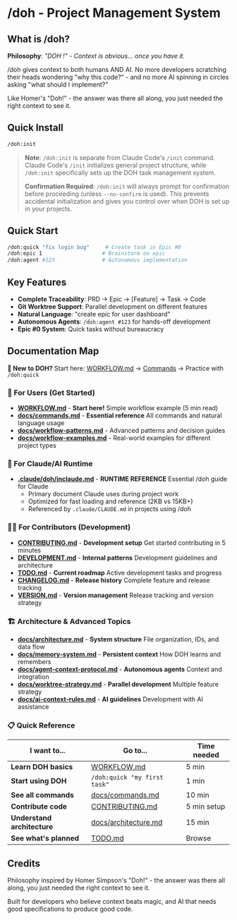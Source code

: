 # /doh - Project Management System

## What is /doh?

**Philosophy**: _"DOH !" - Context is obvious... once you have it._

/doh gives context to both humans AND AI. No more developers scratching their heads wondering "why this code?" - and no
more AI spinning in circles asking "what should I implement?"

Like Homer's "Doh!" - the answer was there all along, you just needed the right context to see it.

## Quick Install

```bash
/doh:init
```

> **Note**: `/doh:init` is separate from Claude Code's `/init` command. Claude Code's `/init` initializes general
> project structure, while `/doh:init` specifically sets up the DOH task management system.
>
> **Confirmation Required**: `/doh:init` will always prompt for confirmation before proceeding (unless `--no-confirm` is
> used). This prevents accidental initialization and gives you control over when DOH is set up in your projects.

## Quick Start

```bash
/doh:quick "fix login bug"     # Create task in Epic #0
/doh:epic 1                   # Brainstorm on epic
/doh:agent #123               # Autonomous implementation
```

## Key Features

- **Complete Traceability**: PRD → Epic → [Feature] → Task → Code
- **Git Worktree Support**: Parallel development on different features
- **Natural Language**: "create epic for user dashboard"
- **Autonomous Agents**: `/doh:agent #123` for hands-off development
- **Epic #0 System**: Quick tasks without bureaucracy

## Documentation Map

**📖 New to DOH?** Start here: [WORKFLOW.md](WORKFLOW.md) → [Commands](docs/commands.md) → Practice with `/doh:quick`

### 🎯 For Users (Get Started)

- **[WORKFLOW.md](WORKFLOW.md)** - **Start here!** Simple workflow example (5 min read)
- **[docs/commands.md](docs/commands.md)** - **Essential reference** All commands and natural language usage
- **[docs/workflow-patterns.md](docs/workflow-patterns.md)** - Advanced patterns and decision guides
- **[docs/workflow-examples.md](docs/workflow-examples.md)** - Real-world examples for different project types

### 🤖 For Claude/AI Runtime

- **[.claude/doh/inclaude.md](.claude/doh/inclaude.md)** - **RUNTIME REFERENCE** Essential /doh guide for Claude
    - Primary document Claude uses during project work
    - Optimized for fast loading and reference (2KB vs 15KB+)
    - Referenced by `.claude/CLAUDE.md` in projects using /doh

### 👩‍💻 For Contributors (Development)

- **[CONTRIBUTING.md](CONTRIBUTING.md)** - **Development setup** Get started contributing in 5 minutes
- **[DEVELOPMENT.md](DEVELOPMENT.md)** - **Internal patterns** Development guidelines and architecture
- **[TODO.md](TODO.md)** - **Current roadmap** Active development tasks and progress
- **[CHANGELOG.md](CHANGELOG.md)** - **Release history** Complete feature and release tracking
- **[VERSION.md](VERSION.md)** - **Version management** Release tracking and version strategy

### 🏗️ Architecture & Advanced Topics

- **[docs/architecture.md](docs/architecture.md)** - **System structure** File organization, IDs, and data flow
- **[docs/memory-system.md](docs/memory-system.md)** - **Persistent context** How DOH learns and remembers
- **[docs/agent-context-protocol.md](docs/agent-context-protocol.md)** - **Autonomous agents** Context and integration
- **[docs/worktree-strategy.md](docs/worktree-strategy.md)** - **Parallel development** Multiple feature strategy
- **[docs/ai-context-rules.md](docs/ai-context-rules.md)** - **AI guidelines** Development with AI assistance

### 📋 Quick Reference

| I want to...                | Go to...                                     | Time needed |
| --------------------------- | -------------------------------------------- | ----------- |
| **Learn DOH basics**        | [WORKFLOW.md](WORKFLOW.md)                   | 5 min       |
| **Start using DOH**         | `/doh:quick "my first task"`                 | 1 min       |
| **See all commands**        | [docs/commands.md](docs/commands.md)         | 10 min      |
| **Contribute code**         | [CONTRIBUTING.md](CONTRIBUTING.md)           | 5 min setup |
| **Understand architecture** | [docs/architecture.md](docs/architecture.md) | 15 min      |
| **See what's planned**      | [TODO.md](TODO.md)                           | Browse      |

## Credits

Philosophy inspired by Homer Simpson's "Doh!" - the answer was there all along, you just needed the right context to see
it.

Built for developers who believe context beats magic, and AI that needs good specifications to produce good code.
